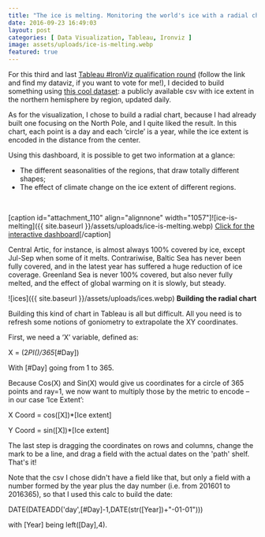 ```yaml
---
title: "The ice is melting. Monitoring the world's ice with a radial chart."
date: 2016-09-23 16:49:03
layout: post
categories: [ Data Visualization, Tableau, Ironviz ]
image: assets/uploads/ice-is-melting.webp
featured: true
---
```


For this third and last [Tableau #IronViz qualification round](http://tabsoft.co/2cWPTL6) (follow the link and find my dataviz, if you want to vote for me!), I decided to build something using [this cool dataset](ftp://sidads.colorado.edu/DATASETS/NOAA/G02186/masie_4km_allyears_extent_sqkm.csv): a publicly available csv with ice extent in the northern hemisphere by region, updated daily.

As for the visualization, I chose to build a radial chart, because I had already built one focusing on the North Pole, and I quite liked the result. In this chart, each point is a day and each ‘circle’ is a year, while the ice extent is encoded in the distance from the center.

Using this dashboard, it is possible to get two information at a glance:
* The different seasonalities of the regions, that draw totally different shapes;
* The effect of climate change on the ice extent of different regions.


 

[caption id="attachment\_110" align="alignnone" width="1057"]![ice-is-melting]({{ site.baseurl }}/assets/uploads/ice-is-melting.webp) [Click for the interactive dashboard](https://public.tableau.com/views/Theiceismelting_/Theiceismelting_?:embed=y&:display_count=yes)[/caption]



Central Artic, for instance, is almost always 100% covered by ice, except Jul-Sep when some of it melts. Contrariwise, Baltic Sea has never been fully covered, and in the latest year has suffered a huge reduction of ice coverage. Greenland Sea is never 100% covered, but also never fully melted, and the effect of global warming on it is slowly, but steady.

![ices]({{ site.baseurl }}/assets/uploads/ices.webp)
**Building the radial chart**

Building this kind of chart in Tableau is all but difficult. All you need is to refresh some notions of goniometry to extrapolate the XY coordinates.

First, we need a ‘X’ variable, defined as:

X = (2*PI()/365*[#Day])

With [#Day] going from 1 to 365.

Because Cos(X) and Sin(X) would give us coordinates for a circle of 365 points and ray=1, we now want to multiply those by the metric to encode – in our case ‘Ice Extent’:

X Coord = cos([X])*[Ice extent]

Y Coord = sin([X])*[Ice extent]

The last step is dragging the coordinates on rows and columns, change the mark to be a line, and drag a field with the actual dates on the 'path' shelf. That's it!

Note that the csv I chose didn't have a field like that, but only a field with a number formed by the year plus the day number (i.e. from 201601 to 2016365), so that I used this calc to build the date:

DATE(DATEADD('day',[#Day]-1,DATE(str([Year])+"-01-01")))

with [Year] being left([Day],4).
